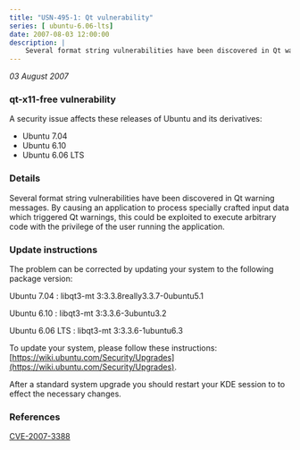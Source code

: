 ```yaml
---
title: "USN-495-1: Qt vulnerability"
series: [ ubuntu-6.06-lts]
date: 2007-08-03 12:00:00
description: |
    Several format string vulnerabilities have been discovered in Qt warning messages. By causing an application to process specially crafted input data which triggered Qt warnings, this could be exploited to execute arbitrary code with the privilege of the user running the application.
--- 
```

 
 

*03 August 2007*

### qt-x11-free vulnerability

A security issue affects these releases of Ubuntu and its derivatives:

* Ubuntu 7.04
* Ubuntu 6.10
* Ubuntu 6.06 LTS

### Details

Several format string vulnerabilities have been discovered in Qt warning messages. By causing an application to process specially crafted input data which triggered Qt warnings, this could be exploited to execute arbitrary code with the privilege of the user running the application.

### Update instructions

The problem can be corrected by updating your system to the following package version:

Ubuntu 7.04
 : libqt3-mt <span>3:3.3.8really3.3.7-0ubuntu5.1</span>

Ubuntu 6.10
 : libqt3-mt <span>3:3.3.6-3ubuntu3.2</span>

Ubuntu 6.06 LTS
 : libqt3-mt <span>3:3.3.6-1ubuntu6.3</span>

To update your system, please follow these instructions: [https://wiki.ubuntu.com/Security/Upgrades](https://wiki.ubuntu.com/Security/Upgrades).

After a standard system upgrade you should restart your KDE session to to effect the necessary changes.

### References

 
 [CVE-2007-3388](http://people.ubuntu.com/~ubuntu-security/cve/CVE-2007-3388)
 

